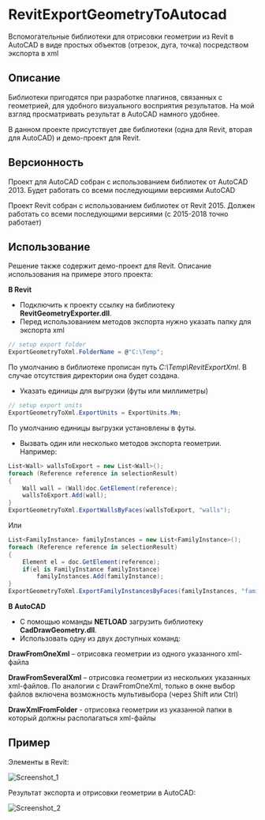 # RevitExportGeometryToAutocad
Вспомогательные библиотеки для отрисовки геометрии из Revit в AutoCAD в виде простых объектов (отрезок, дуга, точка) посредством экспорта в xml
## Описание
Библиотеки пригодятся при разработке плагинов, связанных с геометрией, для удобного визуального восприятия результатов. На мой взгляд просматривать результат в AutoCAD намного удобнее.

В данном проекте присутствует две библиотеки (одна для Revit, вторая для AutoCAD) и демо-проект для Revit.
## Версионность
Проект для AutoCAD собран с использованием библиотек от AutoCAD 2013. Будет работать со всеми последующими версиями AutoCAD

Проект Revit собран с использованием библиотек от Revit 2015. Должен работать со всеми последующими версиями (с 2015-2018 точно работает)
## Использование
Решение также содержит демо-проект для Revit. Описание использования на примере этого проекта:

**В Revit**
* Подключить к проекту ссылку на библиотеку **RevitGeometryExporter.dll**.
* Перед использованием методов экспорта нужно указать папку для экспорта xml
```csharp
// setup export folder
ExportGeometryToXml.FolderName = @"C:\Temp";
```
По умолчанию в библиотеке прописан путь *C:\Temp\RevitExportXml*. В случае отсутствия директории она будет создана.
*   Указать единицы для выгрузки (футы или миллиметры)
``` csharp
// setup export units
ExportGeometryToXml.ExportUnits = ExportUnits.Mm;
```
По умолчанию единицы выгрузки установлены в футы.
*	Вызвать один или несколько методов экспорта геометрии. 
Например:
```csharp
List<Wall> wallsToExport = new List<Wall>();
foreach (Reference reference in selectionResult)
{
    Wall wall = (Wall)doc.GetElement(reference);
    wallsToExport.Add(wall);
}
ExportGeometryToXml.ExportWallsByFaces(wallsToExport, "walls");
```
Или
```csharp
List<FamilyInstance> familyInstances = new List<FamilyInstance>();
foreach (Reference reference in selectionResult)
{
    Element el = doc.GetElement(reference);
    if(el is FamilyInstance familyInstance)
        familyInstances.Add(familyInstance);
}
ExportGeometryToXml.ExportFamilyInstancesByFaces(familyInstances, "families", false);
```

**В AutoCAD**
*	С помощью команды **NETLOAD** загрузить библиотеку **CadDrawGeometry.dll**.
* Использовать одну из двух доступных команд:

**DrawFromOneXml** – отрисовка геометрии из одного указанного xml-файла

**DrawFromSeveralXml** – отрисовка геометрии из нескольких указанных xml-файлов. По аналогии с DrawFromOneXml, только в окне выбор файлов включена возможность мультивыбора (через Shift или Ctrl)

**DrawXmlFromFolder** - отрисовка геометрии из указанной папки в который должны располагаться xml-файлы

## Пример
Элементы в Revit:

<img alt="Screenshot_1" src="./docs/Screenshot_1.png">

Результат экспорта и отрисовки геометрии в AutoCAD:

<img alt="Screenshot_2" src="./docs/Screenshot_2.png">
